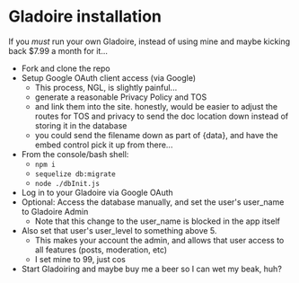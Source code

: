 # Gladoire installation

If you *must* run your own Gladoire, instead of using mine and maybe kicking back $7.99 a month for it...

- Fork and clone the repo
- Setup Google OAuth client access (via Google)
    - This process, NGL, is slightly painful...
    - generate a reasonable Privacy Policy and TOS
    - and link them into the site.  honestly, would be easier to adjust the routes for TOS and privacy to send the doc location down instead of storing it in the database
    - you could send the filename down as part of {data}, and have the embed control pick it up from there...
- From the console/bash shell:
    - ```npm i```
    - ```sequelize db:migrate```
    - ```node ./dbInit.js```
- Log in to your Gladoire via Google OAuth
- Optional: Access the database manually, and set the user's user_name to Gladoire Admin
    - Note that this change to the user_name is blocked in the app itself
- Also set that user's user_level to something above 5.
    - This makes your account the admin, and allows that user access to all features (posts, moderation, etc)
    - I set mine to 99, just cos
- Start Gladoiring and maybe buy me a beer so I can wet my beak, huh?